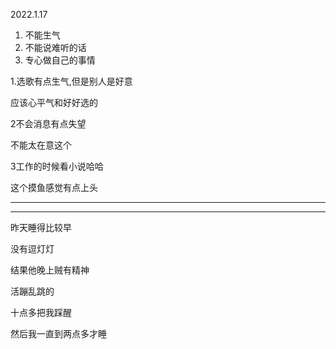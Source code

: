 2022.1.17

1. 不能生气
2. 不能说难听的话
3. 专心做自己的事情



1.选歌有点生气,但是别人是好意

应该心平气和好好选的



2不会消息有点失望

不能太在意这个



3工作的时候看小说哈哈

这个摸鱼感觉有点上头



-------

-----------

昨天睡得比较早

没有逗灯灯

结果他晚上贼有精神

活蹦乱跳的

十点多把我踩醒

然后我一直到两点多才睡

